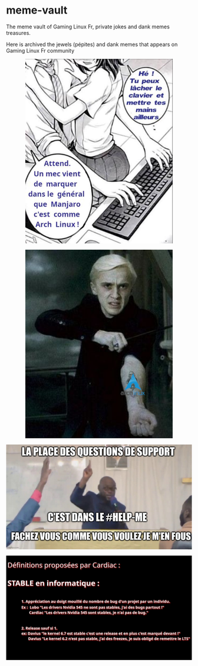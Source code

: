 # meme-vault
The meme vault of Gaming Linux Fr, private jokes and dank memes treasures.

Here is archived the jewels (pépites) and dank memes that appears on Gaming Linux Fr community


<p align="center">
  <img width="400" src="https://github.com/Gaming-Linux-FR/meme-vault/blob/main/img/distros/arch/girl-love-arch-mjr.png" alt="girl-love-arch-mjr">
</p>

<p align="center">
  <img width="400" src="https://github.com/Gaming-Linux-FR/meme-vault/blob/main/img/distros/arch/malefoy-arch-death-mark.png" alt="malefoy-arch-death-mark">
</p>

<p align="center">
  <img width="800" src="https://github.com/Gaming-Linux-FR/meme-vault/blob/main/img/meta-server/helpmekouizine.png" alt="helpmekouizine">
</p>

<p align="center">
  <img width="800" src="https://github.com/Gaming-Linux-FR/meme-vault/blob/main/img/meta-server/stable.png" alt="stable">
</p>

